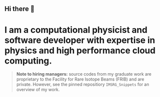 ## Hi there 👋
# I am a computational physicist and software developer with expertise in physics and high performance cloud computing. 
> **Note to hiring managers:**
> source codes from my graduate work are proprietary to the Facility for Rare Isotope Beams (FRIB) and are private. However, see the pinned repositiory `IMSRG_Snippets` for an overview of my work.
 <!--and/or give temporary viewing access tokens upon request.-->

<!--
**YaniUdiani/YaniUdiani** is a ✨ _special_ ✨ repository because its `README.md` (this file) appears on your GitHub profile.

Here are some ideas to get you started:

- 🔭 I’m currently working on ...
- 🌱 I’m currently learning ...
- 👯 I’m looking to collaborate on ...
- 🤔 I’m looking for help with ...
- 💬 Ask me about ...
- 📫 How to reach me: ...
- 😄 Pronouns: ...
- ⚡ Fun fact: ...
-->
